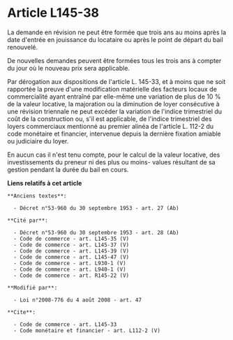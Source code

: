 # Article L145-38

La demande en révision ne peut être formée que trois ans au moins après la date d'entrée en jouissance du locataire ou après
le point de départ du bail renouvelé. 

De nouvelles demandes peuvent être formées tous les trois ans à compter du jour où le nouveau prix sera applicable. 

Par dérogation aux dispositions de l'article L. 145-33, et à moins que ne soit rapportée la preuve d'une modification
matérielle des facteurs locaux de commercialité ayant entraîné par elle-même une variation de plus de 10 % de la valeur
locative, la majoration ou la diminution de loyer consécutive à une révision triennale ne peut excéder la variation de
l'indice trimestriel du coût de la construction ou, s'il est applicable, de l'indice trimestriel des loyers commerciaux
mentionné au premier alinéa de l'article L. 112-2 du code monétaire et financier, intervenue depuis la dernière fixation
amiable ou judiciaire du loyer. 

En aucun cas il n'est tenu compte, pour le calcul de la valeur locative, des investissements du preneur ni des plus ou moins-
values résultant de sa gestion pendant la durée du bail en cours.

**Liens relatifs à cet article**

	**Anciens textes**:

	  - Décret n°53-960 du 30 septembre 1953 - art. 27 (Ab)

	**Cité par**:

	  - Décret n°53-960 du 30 septembre 1953 - art. 28 (Ab)
	  - Code de commerce - art. L145-35 (V)
	  - Code de commerce - art. L145-37 (V)
	  - Code de commerce - art. L145-39 (V)
	  - Code de commerce - art. L145-47 (V)
	  - Code de commerce - art. L930-1 (V)
	  - Code de commerce - art. L940-1 (V)
	  - Code de commerce - art. R145-22 (V)

	**Modifié par**:

	  - Loi n°2008-776 du 4 août 2008 - art. 47

	**Cite**:

	  - Code de commerce - art. L145-33
	  - Code monétaire et financier - art. L112-2 (V)
